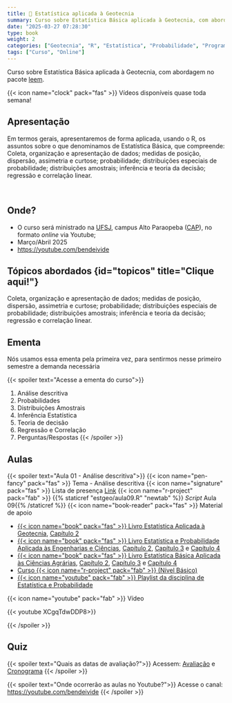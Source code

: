 ```yaml
---
title: 📐 Estatística aplicada à Geotecnia
summary: Curso sobre Estatística Básica aplicada à Geotecnia, com abordagem no pacote [leem](/project/leem/index.html).
date: "2025-03-27 07:28:30"
type: book
weight: 2
categories: ["Geotecnia", "R", "Estatística", "Probabilidade", "Programação"]
tags: ["Curso", "Online"]
---
```


Curso sobre Estatística Básica aplicada à Geotecnia, com abordagem no pacote [leem](/project/leem/index.html).

<!--more-->

{{< icon name="clock" pack="fas" >}} Vídeos disponíveis quase toda semana!

## Apresentação

Em termos gerais, apresentaremos de forma aplicada, usando o R, os assuntos sobre o que denominamos de Estatística Básica, que compreende: Coleta, organização e apresentação de dados; medidas de posição, dispersão, assimetria e curtose; probabilidade; distribuições especiais de probabilidade; distribuições amostrais; inferência e teoria da decisão; regressão e correlação linear.

</br>

<!-- {{< icon name="microphone-alt" pack="fas" >}} Podcast -->

<!-- Em desenvolvimento... -->

## Onde?

- <i class="fas fa-route"></i> O curso será ministrado na [UFSJ](http://ufsj.edu.br/), campus Alto
    Paraopeba ([CAP](http://ufsj.edu.br/cap/)), no formato *online* via Youtube;
- <i class="fas fa-calendar-day"></i> Março/Abril 2025
- <i class="fab fa-youtube"></i> <https://youtube.com/bendeivide>

## <i class="fas fa-map"></i>  Tópicos abordados {id="topicos" title="Clique aqui!"}

Coleta, organização e apresentação de dados; medidas de posição, dispersão, assimetria e curtose; probabilidade; distribuições especiais de probabilidade; distribuições amostrais; inferência e teoria da decisão; regressão e correlação linear.


## Ementa

Nós usamos essa ementa pela primeira vez, para sentirmos nesse primeiro semestre a demanda necessária

{{< spoiler text="Acesse a ementa do curso">}}
01. Análise descritiva
02. Probabilidades
03. Distribuições Amostrais
04. Inferência Estatística
05. Teoria de decisão
06. Regressão e Correlação
07. Perguntas/Respostas
{{< /spoiler >}}


## Aulas

{{< spoiler text="Aula 01 - Análise descritiva">}}
{{< icon name="pen-fancy" pack="fas" >}} Tema - Análise descritiva
{{< icon name="signature" pack="fas" >}} Lista de presença [Link](https://forms.gle/SaN4dHiXZhMM4TSd7)
{{< icon name="r-project" pack="fab" >}} {{% staticref "estgeo/aula09.R" "newtab" %}} *Script* Aula 09{{% /staticref %}}
{{< icon name="book-reader" pack="fas" >}} Material de apoio
   - [{{< icon name="book" pack="fas" >}} Livro Estatística Aplicada à Geotecnia](https://bendeivide.github.io/book-estgeo/), [Capítulo 2](https://bendeivide.github.io/book-estgeo/cap02.html)
   - [{{< icon name="book" pack="fas" >}} Livro Estatística e Probabilidade Aplicada às Engenharias e Ciências](https://bendeivide.github.io/book-epaec/), [Capítulo 2](https://bendeivide.github.io/book-epaec/cap02.html), [Capítulo 3](https://bendeivide.github.io/book-epaec/cap03.html) e [Capítulo 4](https://bendeivide.github.io/book-epaec/cap04.html)
   - [{{< icon name="book" pack="fas" >}} Livro Estatística Básica Aplicada às Ciências Agrárias](https://bendeivide.github.io/book-epaec/), [Capítulo 2](https://bendeivide.github.io/book-estbasica/cap02.html), [Capítulo 3](https://bendeivide.github.io/book-estbasica/cap03.html) e [Capítulo 4](https://bendeivide.github.io/book-estbasica/cap04.html)
   - [<i class="fas fa-chalkboard-teacher"></i>  Curso {{< icon name="r-project" pack="fab" >}} (Nível Básico)](https://bendeivide.github.io/courses/cursor/nbasico/)
   - [{{< icon name="youtube" pack="fab" >}} Playlist da disciplina de Estatística e Probabilidade](https://www.youtube.com/watch?v=HSwb29EvCv8&list=PL-20Z1XFWKR2GatfNSFOwfRvPreZ-nW0D)

{{< icon name="youtube" pack="fab" >}} Vídeo

{{< youtube  XCgqTdwDDP8>}}
<br/>

{{< /spoiler >}}




## Quiz

{{< spoiler text="Quais as datas de avaliação?">}}
Acessem: [Avaliação](#avaliacao) e [Cronograma](#cronograma)
{{< /spoiler >}}

{{< spoiler text="Onde ocorrerão as aulas no Youtube?">}}
Acesse o canal: <https://youtube.com/bendeivide>
{{< /spoiler >}}
